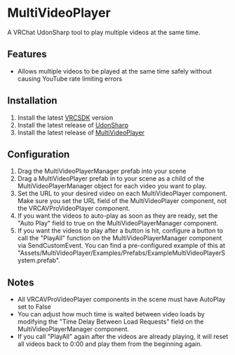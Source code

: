 # MultiVideoPlayer
A VRChat UdonSharp tool to play multiple videos at the same time.

## Features
- Allows multiple videos to be played at the same time safely without causing YouTube rate limiting errors

## Installation
1. Install the latest [VRCSDK](https://docs.vrchat.com/docs/setting-up-the-sdk) version
2. Install the latest release of [UdonSharp](https://github.com/MerlinVR/UdonSharp/releases/latest)
3. Install the latest release of [MultiVideoPlayer](https://github.com/dustuu/MultiVideoPlayer/releases)

## Configuration
1. Drag the MultiVideoPlayerManager prefab into your scene
2. Drag a MultiVideoPlayer prefab in to your scene as a child of the MultiVideoPlayerManager  object for each video you want to play.
3. Set the URL to your desired video on each MultiVideoPlayer component. Make sure you set the URL field of the MultiVideoPlayer component, not the VRCAVProVideoPlayer component.
4. If you want the videos to auto-play as soon as they are ready, set the "Auto Play" field to true on the MultiVideoPlayerManager component.
5. If you want the videos to play after a button is hit, configure a button to call the "PlayAll" function on the MultiVideoPlayerManager component via SendCustomEvent. You can find a pre-configured example of this at "Assets/MultiVideoPlayer/Examples/Prefabs/ExampleMultiVideoPlayerSystem.prefab".

## Notes
- All VRCAVProVideoPlayer components in the scene must have AutoPlay set to False
- You can adjust how much time is waited between video loads by modifying the "Time Delay Between Load Requests" field on the MultiVideoPlayerManager component.
- If you call "PlayAll" again after the videos are already playing, it will reset all videos back to 0:00 and play them from the beginning again.
